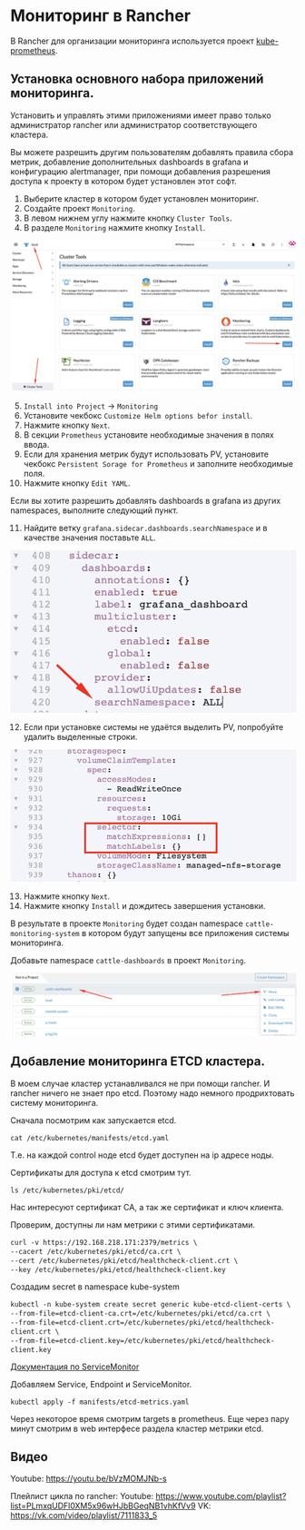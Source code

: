 # Мониторинг в Rancher

В Rancher для организации мониторинга используется проект 
[kube-prometheus](https://github.com/prometheus-operator/kube-prometheus).

## Установка основного набора приложений мониторинга.

Установить и управлять этими приложениями имеет право только администратор rancher или администратор 
соответствующего кластера.

Вы можете разрешить другим пользователям добавлять правила сбора метрик, добавление дополнительных dashboards
в grafana и конфигурацию alertmanager, при помощи добавления разрешения доступа к проекту в котором будет
установлен этот софт.

1. Выберите кластер в котором будет установлен мониторинг.
2. Создайте проект `Monitoring`.
3. В левом нижнем углу нажмите кнопку `Cluster Tools`.
4. В разделе `Monitoring` нажмите кнопку `Install`.

![pic1](images/pic1.png)

5. `Install into Project` -> `Monitoring`
6. Установите чекбокс `Customize Helm options befor install`. 
7. Нажмите кнопку `Next`. 
8. В секции `Prometheus` установите необходимые значения в полях ввода. 
9. Если для хранения метрик будут использовать PV, установите чекбокс `Persistent Sorage for Prometheus` и
   заполните необходимые поля.
10. Нажмите кнопку `Edit YAML`.

Если вы хотите разрешить добавлять dashboards в grafana из других namespaces, выполните следующий пункт.

11. Найдите ветку `grafana.sidecar.dashboards.searchNamespace` и в качестве значения поставьте `ALL`.

![pic2](images/pic2.png)

12. Если при установке системы не удаётся выделить PV, попробуйте удалить выделенные строки.

![pic3](images/pic3.png)

13. Нажмите кнопку `Next`.
14. Нажмите кнопку `Install` и дождитесь завершения установки.

В результате в проекте `Monitoring` будет создан namespace `cattle-monitoring-system` в котором будут запущены 
все приложения системы мониторинга.

Добавьте namespace `cattle-dashboards` в проект `Monitoring`.

![pic4](images/pic4.png)

## Добавление мониторинга ETCD кластера.

В моем случае кластер устанавливался не при помощи rancher. И rancher ничего не знает про etcd. Поэтому надо немного
продрихтовать систему мониторинга.

Сначала посмотрим как запускается etcd. 

```shell
cat /etc/kubernetes/manifests/etcd.yaml
```

Т.е. на каждой control ноде etcd будет доступен на ip адресе ноды.

Сертификаты для доступа к etcd смотрим тут.

```shell
ls /etc/kubernetes/pki/etcd/
```

Нас интересуют сертификат CA, а так же сертификат и ключ клиента.

Проверим, доступны ли нам метрики с этими сертификатами.

```shell
curl -v https://192.168.218.171:2379/metrics \
--cacert /etc/kubernetes/pki/etcd/ca.crt \
--cert /etc/kubernetes/pki/etcd/healthcheck-client.crt \
--key /etc/kubernetes/pki/etcd/healthcheck-client.key
```

Создадим secret в namespace kube-system

```shell
kubectl -n kube-system create secret generic kube-etcd-client-certs \
--from-file=etcd-client-ca.crt=/etc/kubernetes/pki/etcd/ca.crt \
--from-file=etcd-client.crt=/etc/kubernetes/pki/etcd/healthcheck-client.crt \
--from-file=etcd-client.key=/etc/kubernetes/pki/etcd/healthcheck-client.key
```

[Документация по ServiceMonitor](https://github.com/prometheus-operator/prometheus-operator/blob/main/example/prometheus-operator-crd-full/monitoring.coreos.com_servicemonitors.yaml)

Добавляем Service, Endpoint и ServiceMonitor.

```shell
kubectl apply -f manifests/etcd-metrics.yaml
```

Через некоторое время смотрим targets в prometheus. Еще через пару минут смотрим в web интерфесе раздела кластер
метрики etcd.

## Видео

Youtube: https://youtu.be/bVzMOMJNb-s

Плейлист цикла по rancher: 
Youtube: https://www.youtube.com/playlist?list=PLmxqUDFl0XM5x96wHJbBGeqNB1vhKfVv9
VK: https://vk.com/video/playlist/7111833_5